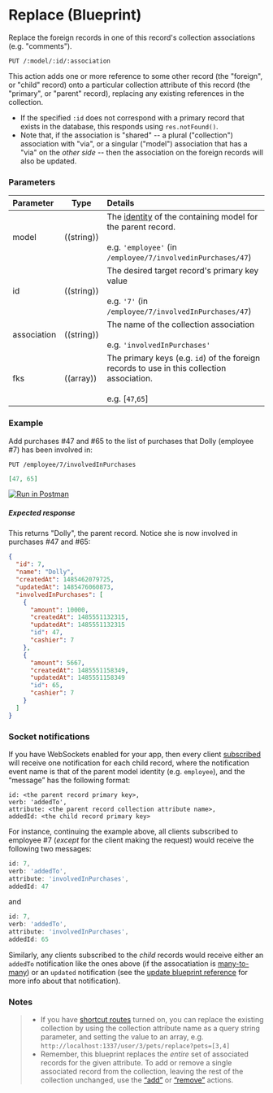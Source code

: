 # Replace (Blueprint)

Replace the foreign records in one of this record's collection associations (e.g. "comments").

```usage
PUT /:model/:id/:association
```

This action adds one or more reference to some other record (the "foreign", or "child" record) onto a particular collection attribute of this record (the "primary", or "parent" record), replacing any existing references in the collection.

+ If the specified `:id` does not correspond with a primary record that exists in the database, this responds using `res.notFound()`.
+ Note that, if the association is "shared" -- a plural ("collection") association with "via", or a singular ("model") association that has a "via" on the _other side_ -- then the association on the foreign records will also be updated.


### Parameters

 Parameter                          | Type                                    | Details
:-----------------------------------| --------------------------------------- |:---------------------------------
 model          | ((string))   | The [identity](http://sailsjs.com/documentation/concepts/models-and-orm/model-settings#?identity) of the containing model for the parent record.<br/><br/>e.g. `'employee'` (in `/employee/7/involvedinPurchases/47`)
 id                | ((string))    | The desired target record's primary key value<br/><br/>e.g. `'7'` (in `/employee/7/involvedInPurchases/47`)
 association       | ((string))                             | The name of the collection association<br/><br/>e.g. `'involvedInPurchases'`
 fks | ((array))    | The primary keys (e.g. `id`) of the foreign records to use in this collection association.<br/><br/>e.g. [`47`,`65`]


### Example

Add purchases #47 and #65 to the list of purchases that Dolly (employee #7) has been involved in:

`PUT /employee/7/involvedInPurchases`

```json
[47, 65]
```

[![Run in Postman](https://s3.amazonaws.com/postman-static/run-button.png)](https://www.getpostman.com/run-collection/96217d0d747e536e49a4)

##### Expected response

This returns "Dolly", the parent record.  Notice she is now involved in purchases #47 and #65:

```json
{
  "id": 7,
  "name": "Dolly",
  "createdAt": 1485462079725,
  "updatedAt": 1485476060873,
  "involvedInPurchases": [
    {
      "amount": 10000,
      "createdAt": 1485551132315,
      "updatedAt": 1485551132315
      "id": 47,
      "cashier": 7
    },
    {
      "amount": 5667,
      "createdAt": 1485551158349,
      "updatedAt": 1485551158349
      "id": 65,
      "cashier": 7
    }
  ]
}
```

### Socket notifications

If you have WebSockets enabled for your app, then every client [subscribed](http://sailsjs.com/documentation/reference/web-sockets/resourceful-pub-sub) will receive one notification for each child record, where the notification event name is that of the parent model identity (e.g. `employee`), and the &ldquo;message&rdquo; has the following format:

```usage
id: <the parent record primary key>,
verb: 'addedTo',
attribute: <the parent record collection attribute name>,
addedId: <the child record primary key>
```

For instance, continuing the example above, all clients subscribed to employee #7 (_except_ for the client making the request) would receive the following two messages:

```javascript
id: 7,
verb: 'addedTo',
attribute: 'involvedInPurchases',
addedId: 47
```

and

```javascript
id: 7,
verb: 'addedTo',
attribute: 'involvedInPurchases',
addedId: 65
```

Similarly, any clients subscribed to the _child_ records would receive either an `addedTo` notification like the ones above (if the assocatiation is [many-to-many](http://sailsjs.com/documentation/concepts/models-and-orm/associations/many-to-many)) or an `updated` notification (see the [update blueprint reference](http://sailsjs.com/documentation/reference/blueprint-api/update) for more info about that notification).

### Notes

> + If you have [shortcut routes](http://sailsjs.com/documentation/concepts/blueprints/blueprint-routes) turned on, you can replace the existing collection by using the collection attribute name as a query string parameter, and setting the value to an array, e.g. `http://localhost:1337/user/3/pets/replace?pets=[3,4]`
> + Remember, this blueprint replaces the _entire_ set of associated records for the given attribute.  To add or remove a single associated record from the collection, leaving the rest of the collection unchanged, use the [&ldquo;add&rdquo;](http://sailsjs.com/documentation/reference/blueprint-api/add-to) or [&ldquo;remove&rdquo;](http://sailsjs.com/documentation/reference/blueprint-api/remove-from) actions.


<docmeta name="displayName" value="replace">
<docmeta name="pageType" value="endpoint">
